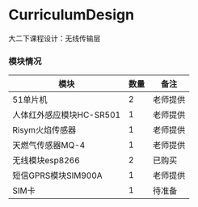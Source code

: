 # CurriculumDesign
大二下课程设计：无线传输层

### 模块情况

| 模块                     | 数量 | 备注     |
| ------------------------ | ---- | -------- |
| 51单片机                 | 2    | 老师提供 |
| 人体红外感应模块HC-SR501 | 1    | 老师提供 |
| Risym火焰传感器          | 1    | 老师提供 |
| 天燃气传感器MQ-4         | 1    | 老师提供 |
| 无线模块esp8266          | 2    | 已购买   |
| 短信GPRS模块SIM900A      | 1    | 老师提供 |
| SIM卡                    | 1    | 待准备   |


